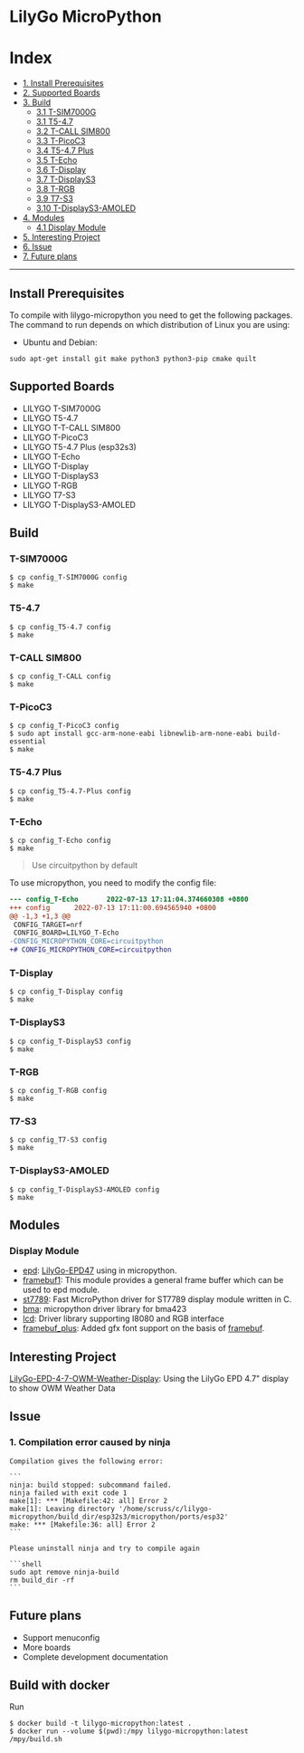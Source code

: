 # LilyGo MicroPython

# Index

- [1. Install Prerequisites](#install-prerequisites)
- [2. Supported Boards](#supported-boards)
- [3. Build](#build)
  - [3.1 T-SIM7000G](#t-sim7000g)
  - [3.1 T5-4.7](#t5-47)
  - [3.2 T-CALL SIM800](#t-call-sim800)
  - [3.3 T-PicoC3](#t-picoc3)
  - [3.4 T5-4.7 Plus](#t5-47-plus)
  - [3.5 T-Echo](#t-echo)
  - [3.6 T-Display](#t-display)
  - [3.7 T-DisplayS3](#t-displays3)
  - [3.8 T-RGB](#t-rgb)
  - [3.9 T7-S3](#t7-s3)
  - [3.10 T-DisplayS3-AMOLED](#t-displays3-amoled)
- [4. Modules](#modules)
  - [4.1 Display Module](#display-module)
- [5. Interesting Project](#interesting-project)
- [6. Issue](#issue)
- [7. Future plans](#future-plans)

---

## Install Prerequisites

To compile with lilygo-micropython you need to get the following packages. The command to run depends on which distribution of Linux you are using:

- Ubuntu and Debian:

```
sudo apt-get install git make python3 python3-pip cmake quilt
```

## Supported Boards

- LILYGO T-SIM7000G
- LILYGO T5-4.7
- LILYGO T-T-CALL SIM800
- LILYGO T-PicoC3
- LILYGO T5-4.7 Plus (esp32s3)
- LILYGO T-Echo
- LILYGO T-Display
- LILYGO T-DisplayS3
- LILYGO T-RGB
- LILYGO T7-S3
- LILYGO T-DisplayS3-AMOLED

## Build

### T-SIM7000G

```shell
$ cp config_T-SIM7000G config
$ make
```

### T5-4.7

```shell
$ cp config_T5-4.7 config
$ make
```

### T-CALL SIM800

```shell
$ cp config_T-CALL config
$ make
```

### T-PicoC3

```shell
$ cp config_T-PicoC3 config
$ sudo apt install gcc-arm-none-eabi libnewlib-arm-none-eabi build-essential
$ make
```

### T5-4.7 Plus

```shell
$ cp config_T5-4.7-Plus config
$ make
```

### T-Echo

```shell
$ cp config_T-Echo config
$ make
```

> Use circuitpython by default

To use micropython, you need to modify the config file:

```diff
--- config_T-Echo       2022-07-13 17:11:04.374660308 +0800
+++ config      2022-07-13 17:11:00.694565940 +0800
@@ -1,3 +1,3 @@
 CONFIG_TARGET=nrf
 CONFIG_BOARD=LILYGO_T-Echo
-CONFIG_MICROPYTHON_CORE=circuitpython
+# CONFIG_MICROPYTHON_CORE=circuitpython
```

### T-Display

```shell
$ cp config_T-Display config
$ make
```

### T-DisplayS3

```shell
$ cp config_T-DisplayS3 config
$ make
```

### T-RGB

```shell
$ cp config_T-RGB config
$ make
```

### T7-S3

```shell
$ cp config_T7-S3 config
$ make
```

### T-DisplayS3-AMOLED

```shell
$ cp config_T-DisplayS3-AMOLED config
$ make
```

## Modules

### Display Module

- [epd](./extmod/display/epd/README.md): [LilyGo-EPD47](https://github.com/Xinyuan-LilyGO/LilyGo-EPD47) using in micropython.
- [framebuf1](./extmod/display/framebuf1/): This module provides a general frame buffer which can be used to epd module.
- [st7789](./extmod/display/st7789/): Fast MicroPython driver for ST7789 display module written in C.
- [bma](./extmod/sensor/bma/): micropython driver library for bma423
- [lcd](./extmod/display/lcd/): Driver library supporting I8080 and RGB interface
- [framebuf_plus](extmod/display/framebuf_plus): Added gfx font support on the basis of [framebuf](https://docs.micropython.org/en/latest/library/framebuf.html).

## Interesting Project

[LilyGo-EPD-4-7-OWM-Weather-Display](https://github.com/Xinyuan-LilyGO/LilyGo-EPD-4-7-OWM-Weather-Display/tree/web/micropython): Using the LilyGo EPD 4.7" display to show OWM Weather Data

## Issue

### 1. Compilation error caused by ninja

    Compilation gives the following error:

    ```
    ninja: build stopped: subcommand failed.
    ninja failed with exit code 1
    make[1]: *** [Makefile:42: all] Error 2
    make[1]: Leaving directory '/home/scruss/c/lilygo-micropython/build_dir/esp32s3/micropython/ports/esp32'
    make: *** [Makefile:36: all] Error 2
    ```

    Please uninstall ninja and try to compile again

    ```shell
    sudo apt remove ninja-build
    rm build_dir -rf
    ```

## Future plans

- Support menuconfig
- More boards
- Complete development documentation


## Build with docker

Run

```shell
$ docker build -t lilygo-micropython:latest .
$ docker run --volume $(pwd):/mpy lilygo-micropython:latest /mpy/build.sh
```
